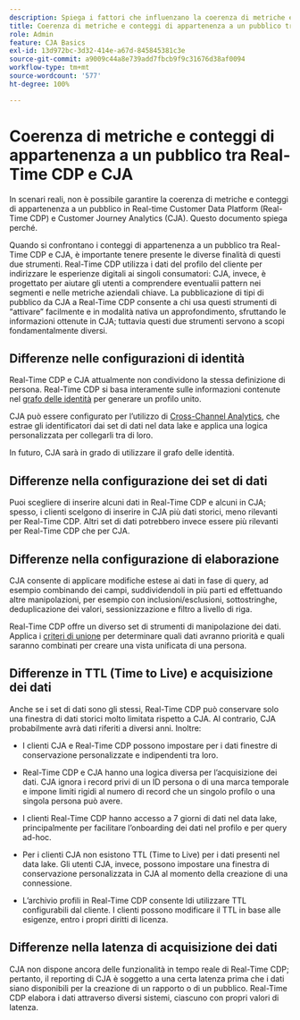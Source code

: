 ```yaml
---
description: Spiega i fattori che influenzano la coerenza di metriche e conteggi di appartenenza a un pubblico tra Real-time Customer Data Platform (Real-Time CDP) e CJA.
title: Coerenza di metriche e conteggi di appartenenza a un pubblico tra Real-Time CDP e CJA
role: Admin
feature: CJA Basics
exl-id: 13d972bc-3d32-414e-a67d-845845381c3e
source-git-commit: a9009c44a8e739add7fbcb9f9c31676d38af0094
workflow-type: tm+mt
source-wordcount: '577'
ht-degree: 100%

---
```



# Coerenza di metriche e conteggi di appartenenza a un pubblico tra Real-Time CDP e CJA

In scenari reali, non è possibile garantire la coerenza di metriche e conteggi di appartenenza a un pubblico in Real-time Customer Data Platform (Real-Time CDP) e Customer Journey Analytics (CJA). Questo documento spiega perché.

Quando si confrontano i conteggi di appartenenza a un pubblico tra Real-Time CDP e CJA, è importante tenere presente le diverse finalità di questi due strumenti. Real-Time CDP utilizza i dati del profilo del cliente per indirizzare le esperienze digitali ai singoli consumatori: CJA, invece, è progettato per aiutare gli utenti a comprendere eventualii pattern nei segmenti e nelle metriche aziendali chiave. La pubblicazione di tipi di pubblico da CJA a Real-Time CDP consente a chi usa questi strumenti di “attivare” facilmente e in modalità nativa un approfondimento, sfruttando le informazioni ottenute in CJA; tuttavia questi due strumenti servono a scopi fondamentalmente diversi.

## Differenze nelle configurazioni di identità

Real-Time CDP e CJA attualmente non condividono la stessa definizione di persona. Real-Time CDP si basa interamente sulle informazioni contenute nel [grafo delle identità](https://experienceleague.adobe.com/docs/platform-learn/tutorials/identities/understanding-identity-and-identity-graphs.html?lang=it) per generare un profilo unito.

CJA può essere configurato per l’utilizzo di [Cross-Channel Analytics](/help/cca/overview.md), che estrae gli identificatori dai set di dati nel data lake e applica una logica personalizzata per collegarli tra di loro.

In futuro, CJA sarà in grado di utilizzare il grafo delle identità.

## Differenze nella configurazione dei set di dati

Puoi scegliere di inserire alcuni dati in Real-Time CDP e alcuni in CJA; spesso, i clienti scelgono di inserire in CJA più dati storici, meno rilevanti per Real-Time CDP. Altri set di dati potrebbero invece essere più rilevanti per Real-Time CDP che per CJA.

## Differenze nella configurazione di elaborazione

CJA consente di applicare modifiche estese ai dati in fase di query, ad esempio combinando dei campi, suddividendoli in più parti ed effettuando altre manipolazioni, per esempio con inclusioni/esclusioni, sottostringhe, deduplicazione dei valori, sessionizzazione e filtro a livello di riga.

Real-Time CDP offre un diverso set di strumenti di manipolazione dei dati. Applica i [criteri di unione](https://experienceleague.adobe.com/docs/experience-platform/profile/merge-policies/overview.html?lang=it) per determinare quali dati avranno priorità e quali saranno combinati per creare una vista unificata di una persona.

## Differenze in TTL (Time to Live) e acquisizione dei dati

Anche se i set di dati sono gli stessi, Real-Time CDP può conservare solo una finestra di dati storici molto limitata rispetto a CJA. Al contrario, CJA probabilmente avrà dati riferiti a diversi anni. Inoltre:

* I clienti CJA e Real-Time CDP possono impostare per i dati finestre di conservazione personalizzate e indipendenti tra loro.

* Real-Time CDP e CJA hanno una logica diversa per l’acquisizione dei dati. CJA ignora i record privi di un ID persona o di una marca temporale e impone limiti rigidi al numero di record che un singolo profilo o una singola persona può avere.

* I clienti Real-Time CDP hanno accesso a 7 giorni di dati nel data lake, principalmente per facilitare l’onboarding dei dati nel profilo e per query ad-hoc.

* Per i clienti CJA non esistono TTL (Time to Live) per i dati presenti nel data lake. Gli utenti CJA, invece, possono impostare una finestra di conservazione personalizzata in CJA al momento della creazione di una connessione.

* L’archivio profili in Real-Time CDP consente ldi utilizzare TTL configurabili dal cliente. I clienti possono modificare il TTL in base alle esigenze, entro i propri diritti di licenza.

## Differenze nella latenza di acquisizione dei dati

CJA non dispone ancora delle funzionalità in tempo reale di Real-Time CDP; pertanto, il reporting di CJA è soggetto a una certa latenza prima che i dati siano disponibili per la creazione di un rapporto o di un pubblico. Real-Time CDP elabora i dati attraverso diversi sistemi, ciascuno con propri valori di latenza.
